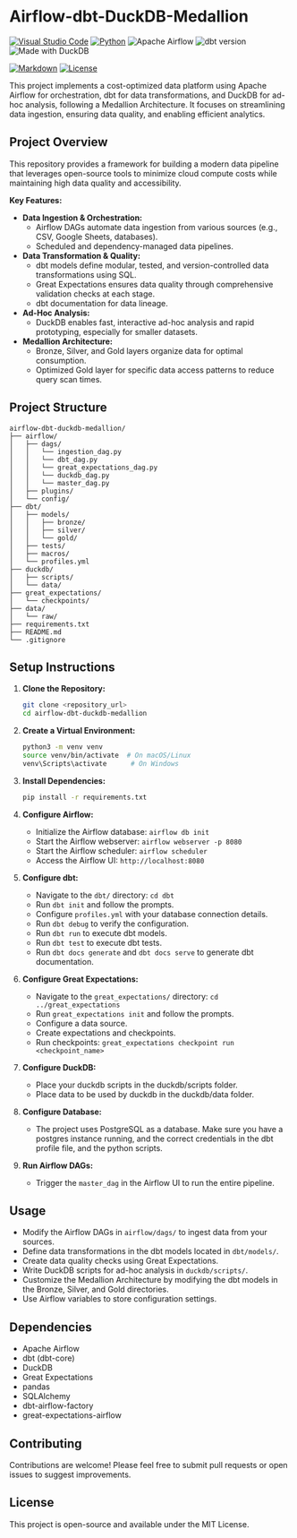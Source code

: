 # Airflow-dbt-DuckDB-Medallion
[![Visual Studio Code](https://custom-icon-badges.demolab.com/badge/Visual%20Studio%20Code-0078d7.svg?logo=vsc&logoColor=white)](#)
[![Python](https://img.shields.io/badge/Python-3776AB?logo=python&logoColor=fff)](#)
![Apache Airflow](https://img.shields.io/badge/Apache%20Airflow-017CEE?style=for-the-badge&logo=Apache%20Airflow&logoColor=white)
![dbt version](https://img.shields.io/badge/dbt_version-1.0.0-blue)
![Made with DuckDB](https://img.shields.io/badge/Made%20with-DuckDB-1f425f.svg)



[![Markdown](https://img.shields.io/badge/Markdown-%23000000.svg?logo=markdown&logoColor=white)](#)
[![License](https://img.shields.io/badge/License-MIT-green.svg)](LICENSE)

This project implements a cost-optimized data platform using Apache Airflow for orchestration, dbt for data transformations, and DuckDB for ad-hoc analysis, following a Medallion Architecture. It focuses on streamlining data ingestion, ensuring data quality, and enabling efficient analytics.

## Project Overview

This repository provides a framework for building a modern data pipeline that leverages open-source tools to minimize cloud compute costs while maintaining high data quality and accessibility.

**Key Features:**

* **Data Ingestion & Orchestration:**
    * Airflow DAGs automate data ingestion from various sources (e.g., CSV, Google Sheets, databases).
    * Scheduled and dependency-managed data pipelines.
* **Data Transformation & Quality:**
    * dbt models define modular, tested, and version-controlled data transformations using SQL.
    * Great Expectations ensures data quality through comprehensive validation checks at each stage.
    * dbt documentation for data lineage.
* **Ad-Hoc Analysis:**
    * DuckDB enables fast, interactive ad-hoc analysis and rapid prototyping, especially for smaller datasets.
* **Medallion Architecture:**
    * Bronze, Silver, and Gold layers organize data for optimal consumption.
    * Optimized Gold layer for specific data access patterns to reduce query scan times.

## Project Structure
```
airflow-dbt-duckdb-medallion/
├── airflow/
│   ├── dags/
│   │   └── ingestion_dag.py
│   │   └── dbt_dag.py
│   │   └── great_expectations_dag.py
│   │   └── duckdb_dag.py
│   │   └── master_dag.py
│   ├── plugins/
│   └── config/
├── dbt/
│   ├── models/
│   │   ├── bronze/
│   │   ├── silver/
│   │   └── gold/
│   ├── tests/
│   ├── macros/
│   └── profiles.yml
├── duckdb/
│   ├── scripts/
│   └── data/
├── great_expectations/
│   └── checkpoints/
├── data/
│   └── raw/
├── requirements.txt
├── README.md
└── .gitignore
```

## Setup Instructions

1.  **Clone the Repository:**
    ```bash
    git clone <repository_url>
    cd airflow-dbt-duckdb-medallion
    ```

2.  **Create a Virtual Environment:**
    ```bash
    python3 -m venv venv
    source venv/bin/activate  # On macOS/Linux
    venv\Scripts\activate      # On Windows
    ```

3.  **Install Dependencies:**
    ```bash
    pip install -r requirements.txt
    ```

4.  **Configure Airflow:**
    * Initialize the Airflow database: `airflow db init`
    * Start the Airflow webserver: `airflow webserver -p 8080`
    * Start the Airflow scheduler: `airflow scheduler`
    * Access the Airflow UI: `http://localhost:8080`

5.  **Configure dbt:**
    * Navigate to the `dbt/` directory: `cd dbt`
    * Run `dbt init` and follow the prompts.
    * Configure `profiles.yml` with your database connection details.
    * Run `dbt debug` to verify the configuration.
    * Run `dbt run` to execute dbt models.
    * Run `dbt test` to execute dbt tests.
    * Run `dbt docs generate` and `dbt docs serve` to generate dbt documentation.

6.  **Configure Great Expectations:**
    * Navigate to the `great_expectations/` directory: `cd ../great_expectations`
    * Run `great_expectations init` and follow the prompts.
    * Configure a data source.
    * Create expectations and checkpoints.
    * Run checkpoints: `great_expectations checkpoint run <checkpoint_name>`

7.  **Configure DuckDB:**
    * Place your duckdb scripts in the duckdb/scripts folder.
    * Place data to be used by duckdb in the duckdb/data folder.

8.  **Configure Database:**
    * The project uses PostgreSQL as a database. Make sure you have a postgres instance running, and the correct credentials in the dbt profile file, and the python scripts.

9.  **Run Airflow DAGs:**
    * Trigger the `master_dag` in the Airflow UI to run the entire pipeline.

## Usage

* Modify the Airflow DAGs in `airflow/dags/` to ingest data from your sources.
* Define data transformations in the dbt models located in `dbt/models/`.
* Create data quality checks using Great Expectations.
* Write DuckDB scripts for ad-hoc analysis in `duckdb/scripts/`.
* Customize the Medallion Architecture by modifying the dbt models in the Bronze, Silver, and Gold directories.
* Use Airflow variables to store configuration settings.

## Dependencies

* Apache Airflow
* dbt (dbt-core)
* DuckDB
* Great Expectations
* pandas
* SQLAlchemy
* dbt-airflow-factory
* great-expectations-airflow

## Contributing

Contributions are welcome! Please feel free to submit pull requests or open issues to suggest improvements.

## License

This project is open-source and available under the MIT License.
